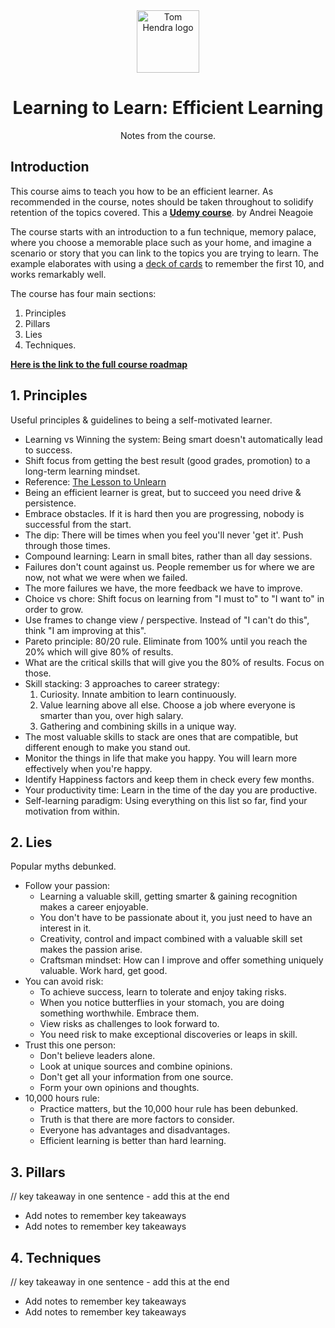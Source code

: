 <div align=center>
<img alt="Tom Hendra logo" src="https://res.cloudinary.com/tomhendra/image/upload/v1567091669/tomhendra-logo/tomhendra-logo-round-1024.png" width="100" />
<h1>Learning to Learn: Efficient Learning</h1>
<p>Notes from the course.</p>
</div>

## Introduction

This course aims to teach you how to be an efficient learner. As recommended in the course, notes should be taken throughout to solidify retention of the topics covered. This a **[Udemy course](https://www.udemy.com/course/learning-to-learn-efficient-learning-zero-to-mastery/)**. by Andrei Neagoie

The course starts with an introduction to a fun technique, memory palace, where you choose a memorable place such as your home, and imagine a scenario or story that you can link to the topics you are trying to learn. The example elaborates with using a [deck of cards](https://deck.of.cards/) to remember the first 10, and works remarkably well.

The course has four main sections:

1. Principles
2. Pillars
3. Lies
4. Techniques.

**[Here is the link to the full course roadmap](https://coggle.it/diagram/Xe6iV4XedHQFQQOJ/t/%F0%9F%94%A5-efficient-learning-zero-to-mastery-blueprint-%F0%9F%94%A5/5b1fdfcfdfe6e65371ac91bceb8826e905aa80e6a3e5612383710eaef9390944)**

## 1. Principles

Useful principles & guidelines to being a self-motivated learner.

- Learning vs Winning the system: Being smart doesn't automatically lead to success.
- Shift focus from getting the best result (good grades, promotion) to a long-term learning mindset.
- Reference: [The Lesson to Unlearn](http://paulgraham.com/lesson.html)
- Being an efficient learner is great, but to succeed you need drive & persistence.
- Embrace obstacles. If it is hard then you are progressing, nobody is successful from the start.
- The dip: There will be times when you feel you'll never 'get it'. Push through those times.
- Compound learning: Learn in small bites, rather than all day sessions.
- Failures don't count against us. People remember us for where we are now, not what we were when we failed.
- The more failures we have, the more feedback we have to improve.
- Choice vs chore: Shift focus on learning from "I must to" to "I want to" in order to grow.
- Use frames to change view / perspective. Instead of "I can't do this", think "I am improving at this".
- Pareto principle: 80/20 rule. Eliminate from 100% until you reach the 20% which will give 80% of results.
- What are the critical skills that will give you the 80% of results. Focus on those.
- Skill stacking: 3 approaches to career strategy:
  1. Curiosity. Innate ambition to learn continuously.
  2. Value learning above all else. Choose a job where everyone is smarter than you, over high salary.
  3. Gathering and combining skills in a unique way.
- The most valuable skills to stack are ones that are compatible, but different enough to make you stand out.
- Monitor the things in life that make you happy. You will learn more effectively when you're happy.
- Identify Happiness factors and keep them in check every few months.
- Your productivity time: Learn in the time of the day you are productive.
- Self-learning paradigm: Using everything on this list so far, find your motivation from within.

## 2. Lies

Popular myths debunked.

- Follow your passion:
  - Learning a valuable skill, getting smarter & gaining recognition makes a career enjoyable.
  - You don't have to be passionate about it, you just need to have an interest in it.
  - Creativity, control and impact combined with a valuable skill set makes the passion arise.
  - Craftsman mindset: How can I improve and offer something uniquely valuable. Work hard, get good.
- You can avoid risk:
  - To achieve success, learn to tolerate and enjoy taking risks.
  - When you notice butterflies in your stomach, you are doing something worthwhile. Embrace them.
  - View risks as challenges to look forward to.
  - You need risk to make exceptional discoveries or leaps in skill.
- Trust this one person:
  - Don't believe leaders alone.
  - Look at unique sources and combine opinions.
  - Don't get all your information from one source.
  - Form your own opinions and thoughts.
- 10,000 hours rule:
  - Practice matters, but the 10,000 hour rule has been debunked.
  - Truth is that there are more factors to consider.
  - Everyone has advantages and disadvantages.
  - Efficient learning is better than hard learning.

## 3. Pillars

// key takeaway in one sentence - add this at the end

- Add notes to remember key takeaways
- Add notes to remember key takeaways

## 4. Techniques

// key takeaway in one sentence - add this at the end

- Add notes to remember key takeaways
- Add notes to remember key takeaways
